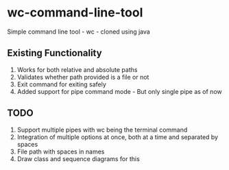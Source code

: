 # wc-command-line-tool
Simple command line tool - wc - cloned using java

## Existing Functionality
1. Works for both relative and absolute paths
2. Validates whether path provided is a file or not
3. Exit command for exiting safely
4. Added support for pipe command mode - But only single pipe as of now

## TODO
1. Support multiple pipes with wc being the terminal command
2. Integration of multiple options at once, both at a time
and separated by spaces
3. File path with spaces in names
4. Draw class and sequence diagrams for this
